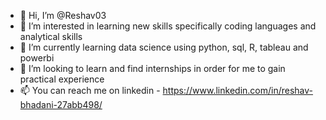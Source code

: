 - 👋 Hi, I’m @Reshav03
- 👀 I’m interested in learning new skills specifically coding languages and analytical skills
- 🌱 I’m currently learning data science using python, sql, R, tableau and powerbi
- 💞️ I’m looking to learn and find internships in order for me to gain practical experience 
- 📫 You can reach me on linkedin - https://www.linkedin.com/in/reshav-bhadani-27abb498/

<!---
Reshav03/Reshav03 is a ✨ special ✨ repository because its `README.md` (this file) appears on your GitHub profile.
You can click the Preview link to take a look at your changes.
--->

